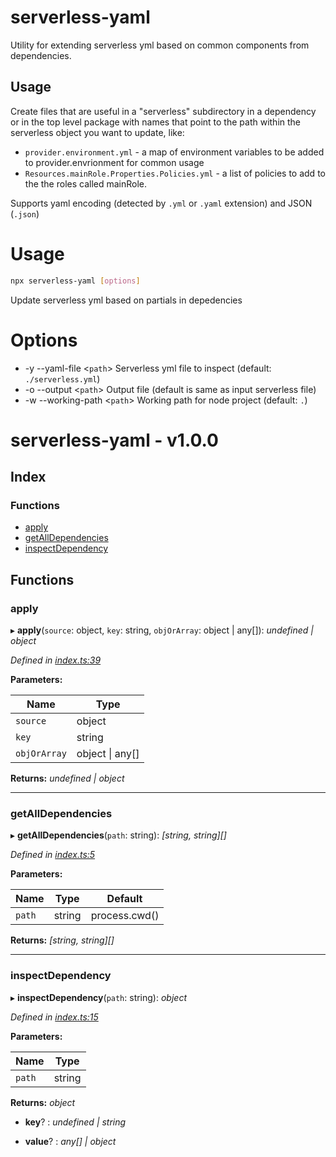 
<a name="readmemd"></a>

# serverless-yaml

Utility for extending serverless yml based on common components from dependencies.

## Usage

Create files that are useful in a "serverless" subdirectory in a dependency or in the top level package with names that point to the path within the serverless object you want to update, like:

- `provider.environment.yml` - a map of environment variables to be added to provider.envrionment for common usage
- `Resources.mainRole.Properties.Policies.yml` - a list of policies to add to the the roles called mainRole.

Supports yaml encoding (detected by `.yml` or `.yaml` extension) and JSON (`.json`)


<a name="__climd"></a>

# Usage
```bash
npx serverless-yaml [options]
```
Update serverless yml based on partials in depedencies
# Options
* -y --yaml-file \<`path`> Serverless yml file to inspect (default: `./serverless.yml`)
* -o --output \<`path`> Output file (default is same as input serverless file) 
* -w --working-path \<`path`> Working path for node project (default: `.`)

<a name="_librarymd"></a>


# serverless-yaml - v1.0.0

## Index

### Functions

* [apply](#apply)
* [getAllDependencies](#getalldependencies)
* [inspectDependency](#inspectdependency)

## Functions

###  apply

▸ **apply**(`source`: object, `key`: string, `objOrArray`: object | any[]): *undefined | object*

*Defined in [index.ts:39](https://github.com/rhdeck/serverless-yaml/blob/52b6291/src/index.ts#L39)*

**Parameters:**

Name | Type |
------ | ------ |
`source` | object |
`key` | string |
`objOrArray` | object &#124; any[] |

**Returns:** *undefined | object*

___

###  getAllDependencies

▸ **getAllDependencies**(`path`: string): *[string, string][]*

*Defined in [index.ts:5](https://github.com/rhdeck/serverless-yaml/blob/52b6291/src/index.ts#L5)*

**Parameters:**

Name | Type | Default |
------ | ------ | ------ |
`path` | string | process.cwd() |

**Returns:** *[string, string][]*

___

###  inspectDependency

▸ **inspectDependency**(`path`: string): *object*

*Defined in [index.ts:15](https://github.com/rhdeck/serverless-yaml/blob/52b6291/src/index.ts#L15)*

**Parameters:**

Name | Type |
------ | ------ |
`path` | string |

**Returns:** *object*

* **key**? : *undefined | string*

* **value**? : *any[] | object*
